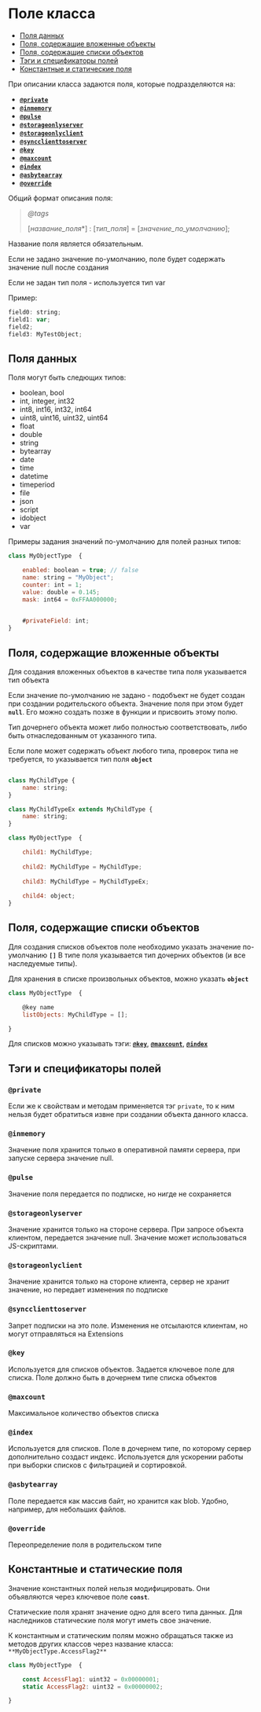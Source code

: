 # Поле класса <!-- omit in toc -->

- [Поля данных](#поля-данных)
- [Поля, содержащие вложенные объекты](#поля-содержащие-вложенные-объекты)
- [Поля, содержащие списки объектов](#поля-содержащие-списки-объектов)
- [Тэги и спецификаторы полей](#тэги-и-спецификаторы-полей)
- [Константные и статические поля](#константные-и-статические-поля)

При описании класса задаются поля, которые подразделяются на:
<!-- no toc -->
- [**`@private`**](#private)
- [**`@inmemory`**](#inmemory)
- [**`@pulse`**](#pulse)
- [**`@storageonlyserver`**](#storageonlyserver)
- [**`@storageonlyclient`**](#storageonlyclient)
- [**`@syncclienttoserver`**](#syncclienttoserver)
- [**`@key`**](#key)
- [**`@maxcount`**](#maxcount)
- [**`@index`**](#index)
- [**`@asbytearray`**](#asbytearray)
- [**`@override`**](#override)

Общий формат описания поля:


>*@tags*
>
>[*название_поля**] : [*тип_поля*] = [*значение_по_умолчанию*];


Название поля является обязательным.

Если не задано значение по-умолчанию, поле будет содержать значение null после создания

Если не задан тип поля - используется тип var

Пример:

```jsx
field0: string;
field1: var;
field2;
field3: MyTestObject;

```

## Поля данных

Поля могут быть следющих типов:

* boolean, bool 
* int, integer, int32
* int8, int16, int32, int64 
* uint8, uint16, uint32, uint64
* float
* double
* string
* bytearray
* date
* time
* datetime
* timeperiod
* file
* json
* script
* idobject
* var

Примеры задания значений по-умолчанию для полей разных типов:

```javaScript
class MyObjectType  {

    enabled: boolean = true; // false
    name: string = "MyObject";  
    counter: int = 1; 
    value: double = 0.145;
    mask: int64 = 0xFFAA000000;
  

    #privateField: int;
}
```

## Поля, содержащие вложенные объекты

Для создания вложенных объектов в качестве типа поля указывается тип объекта 

Если значение по-умолчанию не задано - подобъект не будет создан при создании родительского объекта. 
Значение поля при этом будет **`null`**. Его можно создать позже в функции и присвоить этому полю. 

Тип дочернего объекта может либо полностью соответствовать, либо быть отнаследованным от указанного типа.

Если поле может содержать объект любого типа, проверок типа не требуется, то указывается тип поля **`object`**

```javaScript

class MyChildType {
    name: string;
}

class MyChildTypeEx extends MyChildType {
    name: string;
}

class MyObjectType  {

    child1: MyChildType;
    
    child2: MyChildType = MyChildType;
    
    child3: MyChildType = MyChildTypeEx;
   
    child4: object;
}
```


## Поля, содержащие списки объектов


Для создания списков объектов поле необходимо указать значение по-умолчанию **`[]`**
В типе поля указывается тип дочерних объектов (и все наследуемые типы). 

Для хранения в списке произвольных объектов, можно указать **`object`**

```javaScript
class MyObjectType  {

    @key name
    listObjects: MyChildType = [];

}
```

Для списков можно указывать тэги: [**`@key`**](#key), [**`@maxcount`**](#maxcount), [**`@index`**](#index) 

## Тэги и спецификаторы полей

### **`@private`** <!-- omit in toc -->
Если же к свойствам и методам применяется тэг `private`, то к ним нельзя будет обратиться извне при создании объекта данного класса.

### **`@inmemory`**  <!-- omit in toc -->
Значение поля хранится только в оперативной памяти сервера, при запуске сервера значение null. 

### **`@pulse`** <!-- omit in toc -->
Значение поля передается по подписке, но нигде не сохраняется

### **`@storageonlyserver`** <!-- omit in toc -->
Значение хранится только на стороне сервера. При запросе объекта клиентом, передается значение null. Значение может использоваться JS-скриптами.

### **`@storageonlyclient`** <!-- omit in toc -->
Значение хранится только на стороне клиента, сервер не хранит значение, но передает изменения по подписке

### **`@syncclienttoserver`** <!-- omit in toc -->
Запрет подписки на это поле. Изменения не отсылаются клиентам, но могут отправляться на Extensions

### **`@key`** <!-- omit in toc -->
Используется для списков объектов. Задается ключевое поле для списка. Поле должно быть в дочернем типе списка объектов

### **`@maxcount`** <!-- omit in toc -->
Максимальное количество объектов списка

### **`@index`** <!-- omit in toc -->
Используется для списков. Поле в дочернем типе, по которому сервер дополнительно создаст индекс. Используется для ускорении работы при выборки списков с фильтрацией и сортировкой. 

### **`@asbytearray`** <!-- omit in toc -->
Поле передается как массив байт, но хранится как blob. Удобно, например, для небольших файлов.

### **`@override`** <!-- omit in toc -->
Переопределение поля в родительском типе 


## Константные и статические поля


Значение константных полей нельзя модифицировать. Они объявляются через ключевое поле **`const`**. 

Статические поля хранят значение одно для всего типа данных. Для наследников статические поля могут иметь свое значение.

К константным и статическим полям можно обращаться также из методов других классов через название класса: `**MyObjectType.AccessFlag2**`

```javaScript
class MyObjectType  {

    const AccessFlag1: uint32 = 0x00000001; 
    static AccessFlag2: uint32 = 0x00000002; 

}
```


